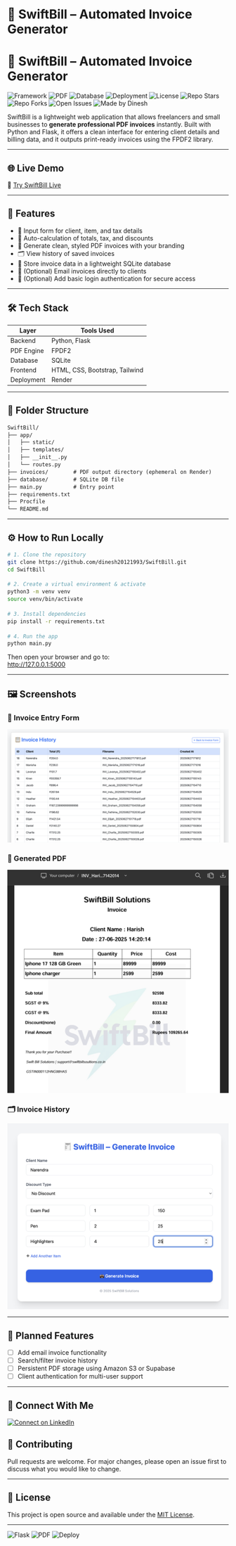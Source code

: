 # 💼 SwiftBill – Automated Invoice Generator

# 💼 SwiftBill – Automated Invoice Generator

![Framework](https://img.shields.io/badge/Framework-Flask-blue)
![PDF](https://img.shields.io/badge/PDF-FPDF-green)
![Database](https://img.shields.io/badge/Database-SQLite-lightgrey)
![Deployment](https://img.shields.io/badge/Deployed-Render-success)
![License](https://img.shields.io/badge/License-MIT-brightgreen)
![Repo Stars](https://img.shields.io/github/stars/dinesh20121993/SwiftBill?style=social)
![Repo Forks](https://img.shields.io/github/forks/dinesh20121993/SwiftBill?style=social)
![Open Issues](https://img.shields.io/github/issues/dinesh20121993/SwiftBill)
![Made by Dinesh](https://img.shields.io/badge/Made%20with-%E2%9D%A4%EF%B8%8F%20by%20Dinesh-orange)


SwiftBill is a lightweight web application that allows freelancers and small businesses to **generate professional PDF invoices** instantly. Built with Python and Flask, it offers a clean interface for entering client details and billing data, and it outputs print-ready invoices using the FPDF2 library.

---

## 🌐 Live Demo

🚀 [Try SwiftBill Live](https://swiftbill.onrender.com)

---

## 🚀 Features

- 📝 Input form for client, item, and tax details  
- 🧮 Auto-calculation of totals, tax, and discounts  
- 📄 Generate clean, styled PDF invoices with your branding  
- 🗂️ View history of saved invoices  
- 💾 Store invoice data in a lightweight SQLite database  
- 📧 (Optional) Email invoices directly to clients  
- 🔐 (Optional) Add basic login authentication for secure access

---

## 🛠️ Tech Stack

| Layer         | Tools Used                       |
|--------------|----------------------------------|
| Backend       | Python, Flask                    |
| PDF Engine    | FPDF2                            |
| Database      | SQLite                           |
| Frontend      | HTML, CSS, Bootstrap, Tailwind   |
| Deployment    | Render                           |

---

## 📁 Folder Structure

```txt
SwiftBill/
├── app/
│   ├── static/
│   ├── templates/
│   ├── __init__.py
│   └── routes.py
├── invoices/        # PDF output directory (ephemeral on Render)
├── database/        # SQLite DB file
├── main.py          # Entry point
├── requirements.txt
├── Procfile
└── README.md
```

---

## ⚙️ How to Run Locally

```bash
# 1. Clone the repository
git clone https://github.com/dinesh20121993/SwiftBill.git
cd SwiftBill

# 2. Create a virtual environment & activate
python3 -m venv venv
source venv/bin/activate

# 3. Install dependencies
pip install -r requirements.txt

# 4. Run the app
python main.py
```

Then open your browser and go to:  
http://127.0.0.1:5000

---

## 🖼️ Screenshots

### 🧾 Invoice Entry Form
![Invoice Form](screenshots/form.png)

### 📄 Generated PDF
![Invoice PDF](screenshots/pdf_preview.png)

### 🗂️ Invoice History
![Invoice History](screenshots/history.png)

---

## 📌 Planned Features

- [ ] Add email invoice functionality
- [ ] Search/filter invoice history
- [ ] Persistent PDF storage using Amazon S3 or Supabase
- [ ] Client authentication for multi-user support

---
## 🔗 Connect With Me

[![Connect on LinkedIn](https://img.shields.io/badge/LinkedIn-Sai%20Dinesh%20Mannepalli-blue?logo=linkedin)](https://www.linkedin.com/in/sai-dinesh-mannepalli-30b26323b)

## 🤝 Contributing

Pull requests are welcome. For major changes, please open an issue first to discuss what you would like to change.

---

## 📄 License

This project is open source and available under the [MIT License](LICENSE).

---

![Flask](https://img.shields.io/badge/Framework-Flask-blue)
![PDF](https://img.shields.io/badge/PDF-FPDF-green)
![Deploy](https://img.shields.io/badge/Deployed-Render-success)
